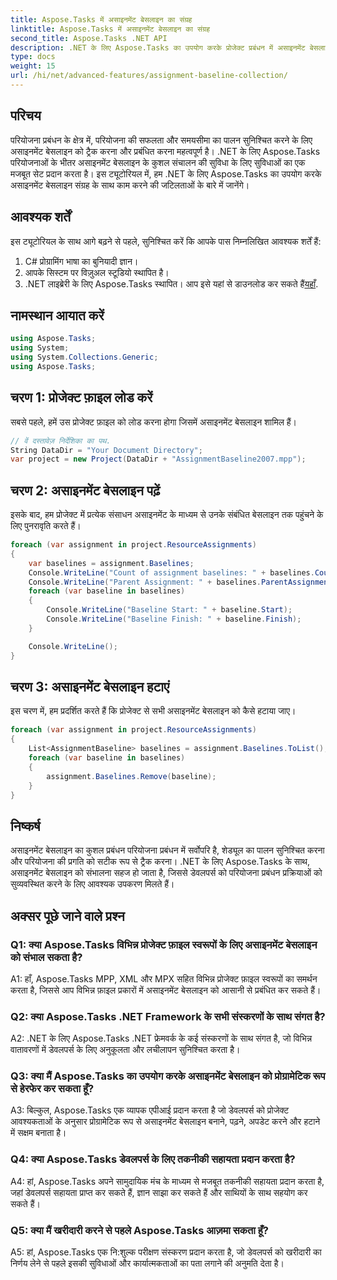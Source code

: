 ```yaml
---
title: Aspose.Tasks में असाइनमेंट बेसलाइन का संग्रह
linktitle: Aspose.Tasks में असाइनमेंट बेसलाइन का संग्रह
second_title: Aspose.Tasks .NET API
description: .NET के लिए Aspose.Tasks का उपयोग करके प्रोजेक्ट प्रबंधन में असाइनमेंट बेसलाइन को कुशलतापूर्वक प्रबंधित करना सीखें। उत्पादकता और सटीकता बढ़ाएँ.
type: docs
weight: 15
url: /hi/net/advanced-features/assignment-baseline-collection/
---
```

## परिचय

परियोजना प्रबंधन के क्षेत्र में, परियोजना की सफलता और समयसीमा का पालन सुनिश्चित करने के लिए असाइनमेंट बेसलाइन को ट्रैक करना और प्रबंधित करना महत्वपूर्ण है। .NET के लिए Aspose.Tasks परियोजनाओं के भीतर असाइनमेंट बेसलाइन के कुशल संचालन की सुविधा के लिए सुविधाओं का एक मजबूत सेट प्रदान करता है। इस ट्यूटोरियल में, हम .NET के लिए Aspose.Tasks का उपयोग करके असाइनमेंट बेसलाइन संग्रह के साथ काम करने की जटिलताओं के बारे में जानेंगे।

## आवश्यक शर्तें

इस ट्यूटोरियल के साथ आगे बढ़ने से पहले, सुनिश्चित करें कि आपके पास निम्नलिखित आवश्यक शर्तें हैं:

1. C# प्रोग्रामिंग भाषा का बुनियादी ज्ञान।
2. आपके सिस्टम पर विज़ुअल स्टूडियो स्थापित है।
3.  .NET लाइब्रेरी के लिए Aspose.Tasks स्थापित। आप इसे यहां से डाउनलोड कर सकते हैं[यहाँ](https://releases.aspose.com/tasks/net/).

## नामस्थान आयात करें

```csharp
using Aspose.Tasks;
using System;
using System.Collections.Generic;
using Aspose.Tasks;


```

## चरण 1: प्रोजेक्ट फ़ाइल लोड करें

सबसे पहले, हमें उस प्रोजेक्ट फ़ाइल को लोड करना होगा जिसमें असाइनमेंट बेसलाइन शामिल हैं।

```csharp
// वें दस्तावेज़ निर्देशिका का पथ.
String DataDir = "Your Document Directory";
var project = new Project(DataDir + "AssignmentBaseline2007.mpp");
```

## चरण 2: असाइनमेंट बेसलाइन पढ़ें

इसके बाद, हम प्रोजेक्ट में प्रत्येक संसाधन असाइनमेंट के माध्यम से उनके संबंधित बेसलाइन तक पहुंचने के लिए पुनरावृति करते हैं।

```csharp
foreach (var assignment in project.ResourceAssignments)
{
    var baselines = assignment.Baselines;
    Console.WriteLine("Count of assignment baselines: " + baselines.Count);
    Console.WriteLine("Parent Assignment: " + baselines.ParentAssignment);
    foreach (var baseline in baselines)
    {
        Console.WriteLine("Baseline Start: " + baseline.Start);
        Console.WriteLine("Baseline Finish: " + baseline.Finish);
    }

    Console.WriteLine();
}
```

## चरण 3: असाइनमेंट बेसलाइन हटाएं

इस चरण में, हम प्रदर्शित करते हैं कि प्रोजेक्ट से सभी असाइनमेंट बेसलाइन को कैसे हटाया जाए।

```csharp
foreach (var assignment in project.ResourceAssignments)
{
    List<AssignmentBaseline> baselines = assignment.Baselines.ToList();
    foreach (var baseline in baselines)
    {
        assignment.Baselines.Remove(baseline);
    }
}
```

## निष्कर्ष

असाइनमेंट बेसलाइन का कुशल प्रबंधन परियोजना प्रबंधन में सर्वोपरि है, शेड्यूल का पालन सुनिश्चित करना और परियोजना की प्रगति को सटीक रूप से ट्रैक करना। .NET के लिए Aspose.Tasks के साथ, असाइनमेंट बेसलाइन को संभालना सहज हो जाता है, जिससे डेवलपर्स को परियोजना प्रबंधन प्रक्रियाओं को सुव्यवस्थित करने के लिए आवश्यक उपकरण मिलते हैं।

## अक्सर पूछे जाने वाले प्रश्न

### Q1: क्या Aspose.Tasks विभिन्न प्रोजेक्ट फ़ाइल स्वरूपों के लिए असाइनमेंट बेसलाइन को संभाल सकता है?

A1: हाँ, Aspose.Tasks MPP, XML और MPX सहित विभिन्न प्रोजेक्ट फ़ाइल स्वरूपों का समर्थन करता है, जिससे आप विभिन्न फ़ाइल प्रकारों में असाइनमेंट बेसलाइन को आसानी से प्रबंधित कर सकते हैं।

### Q2: क्या Aspose.Tasks .NET Framework के सभी संस्करणों के साथ संगत है?

A2: .NET के लिए Aspose.Tasks .NET फ्रेमवर्क के कई संस्करणों के साथ संगत है, जो विभिन्न वातावरणों में डेवलपर्स के लिए अनुकूलता और लचीलापन सुनिश्चित करता है।

### Q3: क्या मैं Aspose.Tasks का उपयोग करके असाइनमेंट बेसलाइन को प्रोग्रामेटिक रूप से हेरफेर कर सकता हूँ?

A3: बिल्कुल, Aspose.Tasks एक व्यापक एपीआई प्रदान करता है जो डेवलपर्स को प्रोजेक्ट आवश्यकताओं के अनुसार प्रोग्रामेटिक रूप से असाइनमेंट बेसलाइन बनाने, पढ़ने, अपडेट करने और हटाने में सक्षम बनाता है।

### Q4: क्या Aspose.Tasks डेवलपर्स के लिए तकनीकी सहायता प्रदान करता है?

A4: हां, Aspose.Tasks अपने सामुदायिक मंच के माध्यम से मजबूत तकनीकी सहायता प्रदान करता है, जहां डेवलपर्स सहायता प्राप्त कर सकते हैं, ज्ञान साझा कर सकते हैं और साथियों के साथ सहयोग कर सकते हैं।

### Q5: क्या मैं खरीदारी करने से पहले Aspose.Tasks आज़मा सकता हूँ?

A5: हां, Aspose.Tasks एक नि:शुल्क परीक्षण संस्करण प्रदान करता है, जो डेवलपर्स को खरीदारी का निर्णय लेने से पहले इसकी सुविधाओं और कार्यात्मकताओं का पता लगाने की अनुमति देता है।